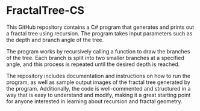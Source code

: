 # FractalTree-CS
 This GitHub repository contains a C# program that generates and prints out a fractal tree using recursion. The program takes input parameters such as the depth and branch angle of the tree.

The program works by recursively calling a function to draw the branches of the tree. Each branch is split into two smaller branches at a specified angle, and this process is repeated until the desired depth is reached.

The repository includes documentation and instructions on how to run the program, as well as sample output images of the fractal tree generated by the program. Additionally, the code is well-commented and structured in a way that is easy to understand and modify, making it a great starting point for anyone interested in learning about recursion and fractal geometry.
